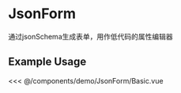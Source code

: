 <script setup>
import Basic from './demo/JsonForm/Basic.vue'
</script>
# JsonForm
通过jsonSchema生成表单，用作低代码的属性编辑器
## Example Usage

<DemoContainer>
  <Basic/>
</DemoContainer>

<<< @/components/demo/JsonForm/Basic.vue
